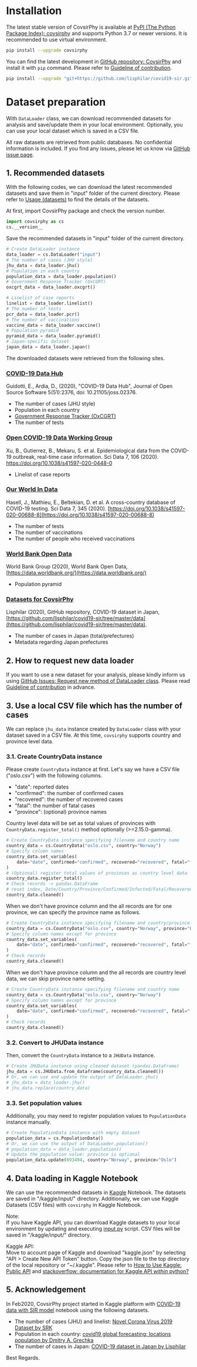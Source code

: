 # Installation

The latest stable version of CovsirPhy is available at [PyPI (The Python Package Index): covsirphy](https://pypi.org/project/covsirphy/) and supports Python 3.7 or newer versions. It is recommended to use virtual environment.

```bash
pip install --upgrade covsirphy
```

You can find the latest development in [GitHub repository: CovsirPhy](https://github.com/lisphilar/covid19-sir) and install it with `pip` command. Please refer to [Guideline of contribution](https://lisphilar.github.io/covid19-sir/CONTRIBUTING.html).

```bash
pip install --upgrade "git+https://github.com/lisphilar/covid19-sir.git#egg=covsirphy"
```

# Dataset preparation

With `DataLoader` class, we can download recommended datasets for analysis and save/update them in your local environment. Optionally, you can use your local dataset which is saved in a CSV file.

All raw datasets are retrieved from public databases. No confidential information is included. If you find any issues, please let us know via [GitHub issue page](https://github.com/lisphilar/covid19-sir/issues).

## 1. Recommended datasets

With the following codes, we can download the latest recommended datasets and save them in "input" folder of the current directory. Please refer to [Usage (datasets)](https://lisphilar.github.io/covid19-sir/usage_dataset.html) to find the details of the datasets.

At first, import CovsirPhy package and check the version number.

```Python
import covsirphy as cs
cs.__version__
```

Save the recommended datasets in "input" folder of the current directory.  

```Python
# Create DataLoader instance
data_loader = cs.DataLoader("input")
# The number of cases (JHU style)
jhu_data = data_loader.jhu()
# Population in each country
population_data = data_loader.population()
# Government Response Tracker (OxCGRT)
oxcgrt_data = data_loader.oxcgrt()
```

```Python
# Linelist of case reports
linelist = data_loader.linelist()
# The number of tests
pcr_data = data_loader.pcr()
# The number of vaccinations
vaccine_data = data_loader.vaccine()
# Population pyramid
pyramid_data = data_loader.pyramid()
# Japan-specific dataset
japan_data = data_loader.japan()
```

The downloaded datasets were retrieved from the following sites.

### [COVID-19 Data Hub](https://covid19datahub.io/)

Guidotti, E., Ardia, D., (2020), "COVID-19 Data Hub", Journal of Open Source Software 5(51):2376, doi: 10.21105/joss.02376.

- The number of cases (JHU style)
- Population in each country
- [Government Response Tracker (OxCGRT)](https://github.com/OxCGRT/covid-policy-tracker)
- The number of tests

### [Open COVID-19 Data Working Group](https://github.com/beoutbreakprepared/nCoV2019)

Xu, B., Gutierrez, B., Mekaru, S. et al. Epidemiological data from the COVID-19 outbreak, real-time case information. Sci Data 7, 106 (2020). https://doi.org/10.1038/s41597-020-0448-0

- Linelist of case reports

### [Our World In Data](https://github.com/owid/covid-19-data/tree/master/public/data)

Hasell, J., Mathieu, E., Beltekian, D. et al. A cross-country database of COVID-19 testing. Sci Data 7, 345 (2020). [https://doi.org/10.1038/s41597-020-00688-8](https://doi.org/10.1038/s41597-020-00688-8)

- The number of tests
- The number of vaccinations
- The number of people who received vaccinations

### [World Bank Open Data](https://data.worldbank.org/)

World Bank Group (2020), World Bank Open Data, [https://data.worldbank.org/](https://data.worldbank.org/)

- Population pyramid

### [Datasets for CovsirPhy](https://github.com/lisphilar/covid19-sir/tree/master/data)

Lisphilar (2020), GitHub repository, COVID-19 dataset in Japan, [https://github.com/lisphilar/covid19-sir/tree/master/data](https://github.com/lisphilar/covid19-sir/tree/master/data).  

- The number of cases in Japan (total/prefectures)
- Metadata regarding Japan prefectures

## 2. How to request new data loader

If you want to use a new dataset for your analysis, please kindly inform us using [GitHub Issues: Request new method of DataLoader class](https://github.com/lisphilar/covid19-sir/issues/new/?template=request-new-method-of-dataloader-class.md). Please read [Guideline of contribution](https://lisphilar.github.io/covid19-sir/CONTRIBUTING.html) in advance.

## 3. Use a local CSV file which has the number of cases

We can replace `jhu_data` instance created by `DataLoader` class with your dataset saved in a CSV file. At this time, `covsirphy` supports country and province level data.

### 3.1. Create CountryData instance

Please create `CountryData` instance at first. Let's say we have a CSV file ("oslo.csv") with the following columns.

- "date": reported dates
- "confirmed": the number of confirmed cases
- "recovered": the number of recovered cases
- "fatal": the number of fatal cases
- "province": (optional) province names

Country level data will be set as total values of provinces with `CountryData.register_total()` method optionally (>=2.15.0-gamma).

```Python
# Create CountryData instance specifying filename and country name
country_data = cs.CountryData("oslo.csv", country="Norway")
# Specify column names
country_data.set_variables(
    date="date", confirmed="confirmed", recovered="recovered", fatal="fatal", province="province",
)
# (Optional) register total values of provinces as country level data
country_data.register_total()
# Check records -> pandas.DataFrame
# reset index, Date/Country/Province/Confirmed/Infected/Fatal/Recovered column
country_data.cleaned()
```

When we don't have province column and the all records are for one province, we can specify the province name as follows.

```Python
# Create CountryData instance specifying filename and country/province name
country_data = cs.CountryData("oslo.csv", country="Norway", province="Oslo")
# Specify column names except for province
country_data.set_variables(
    date="date", confirmed="confirmed", recovered="recovered", fatal="fatal",
)
# Check records
country_data.cleaned()
```

When we don't have province column and the all records are country level data, we can skip province name setting.

```Python
# Create CountryData instance specifying filename and country name
country_data = cs.CountryData("oslo.csv", country="Norway")
# Specify column names except for province
country_data.set_variables(
    date="date", confirmed="confirmed", recovered="recovered", fatal="fatal",
)
# Check records
country_data.cleaned()
```

### 3.2. Convert to JHUData instance

Then, convert the `CountryData` instance to a `JHUData` instance.

```Python
# Create JHUData instance using cleaned dataset (pandas.DataFrame)
jhu_data = cs.JHUData.from_dataframe(country_data.cleaned())
# Or, we can use and update the output of DataLoader.jhu()
# jhu_data = data_loader.jhu()
# jhu_data.replace(country_data)
```

### 3.3. Set population values

Additionally, you may need to register population values to `PopulationData` instance manually.

```Python
# Create PopulationData instance with empty dataset
population_data = cs.PopulationData()
# Or, we can use the output of DataLoader.population()
# population_data = data_loader.population()
# Update the population value: province is optional
population_data.update(693494, country="Norway", province="Oslo")
```

## 4. Data loading in Kaggle Notebook

We can use the recommended datasets in [Kaggle](https://www.kaggle.com/) Notebook. The datasets are saved in "/kaggle/input/" directory. Additionally, we can use Kaggle Datasets (CSV files) with `covsirphy` in Kaggle Notebook.

Note:  
If you have Kaggle API, you can download Kaggle datasets to your local environment by updating and executing [input.py](https://github.com/lisphilar/covid19-sir/blob/master/input.py) script. CSV files will be saved in "/kaggle/input/" directory.

Kaggle API:  
Move to account page of Kaggle and download "kaggle.json" by selecting "API > Create New API Token" button. Copy the json file to the top directory of the local repository or "~/.kaggle". Please refer to [How to Use Kaggle: Public API](https://www.kaggle.com/docs/api) and [stackoverflow: documentation for Kaggle API *within* python?](https://stackoverflow.com/questions/55934733/documentation-for-kaggle-api-within-python#:~:text=Here%20are%20the%20steps%20involved%20in%20using%20the%20Kaggle%20API%20from%20Python.&text=Go%20to%20your%20Kaggle%20account,json%20will%20be%20downloaded)

## 5. Acknowledgement

In Feb2020, CovsirPhy project started in Kaggle platform with [COVID-19 data with SIR model](https://www.kaggle.com/lisphilar/covid-19-data-with-sir-model) notebook using the following datasets.

- The number of cases (JHU) and linelist: [Novel Corona Virus 2019 Dataset by SRK](https://www.kaggle.com/sudalairajkumar/novel-corona-virus-2019-dataset)
- Population in each country:  [covid19 global forecasting: locations population by Dmitry A. Grechka](https://www.kaggle.com/dgrechka/covid19-global-forecasting-locations-population)
- The number of cases in Japan: [COVID-19 dataset in Japan by Lisphilar](https://www.kaggle.com/lisphilar/covid19-dataset-in-japan)

Best Regards.
